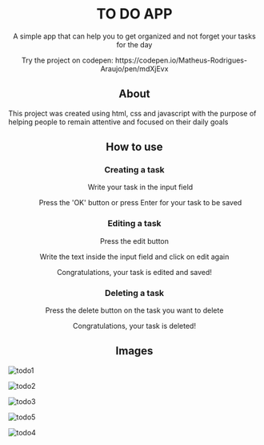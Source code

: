 <h1 align="center">TO DO APP</h1>

<p align="center">A simple app that can help you to get organized and not forget your tasks for the day</p>
<p align="center">Try the project on codepen: https://codepen.io/Matheus-Rodrigues-Araujo/pen/mdXjEvx</p>
<h2 align="center">About</h2>

<p>This project was created using html, css and javascript with the purpose of helping 
people to remain attentive and focused on their daily goals</p>

<h2 align="center">How to use</h2>

<h3 align="center">Creating a task</h3>
<ol>
<p align="center">Write your task in the input field</p>

<p align="center">Press the 'OK' button or press Enter for your task to be saved</p>
</ol>
<h3 align="center">Editing a task</h3>

<p align="center">Press the edit button</p>
<p align="center">Write the text inside the input field and click on edit again</p>
<p align="center">Congratulations, your task is edited and saved!</p>

<h3 align="center">Deleting a task</h3>

<p align="center">Press the delete button on the task you want to delete</p>
<p align="center">Congratulations, your task is deleted!</p>

<h2 align="center">Images</h2>

![todo1](https://user-images.githubusercontent.com/68081476/172030076-b0079148-19c8-4f2c-ba1f-73fd9a7a2484.png)

![todo2](https://user-images.githubusercontent.com/68081476/172030082-09681c7e-c397-43b9-9b3b-d8264896db27.png)

![todo3](https://user-images.githubusercontent.com/68081476/172030209-41027025-abc9-4bae-9f25-4a9f53532d4d.png)

![todo5](https://user-images.githubusercontent.com/68081476/172030224-ca9e86e1-f053-4fee-a40b-17e49ab7622d.png)

![todo4](https://user-images.githubusercontent.com/68081476/172030211-db6c6c62-502a-4814-b933-fc0d025f14b6.png)
